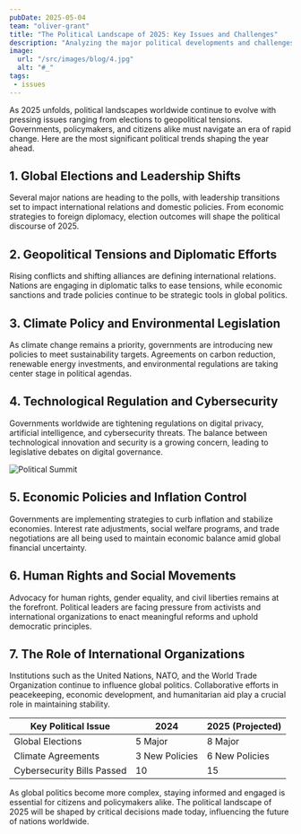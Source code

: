 ```yaml
---
pubDate: 2025-05-04
team: "oliver-grant"
title: "The Political Landscape of 2025: Key Issues and Challenges"
description: "Analyzing the major political developments and challenges shaping global politics in 2025, from elections to policy shifts."
image:
  url: "/src/images/blog/4.jpg"
  alt: "#_"
tags:
 - issues
---
```


As 2025 unfolds, political landscapes worldwide continue to evolve with pressing issues ranging from elections to geopolitical tensions. Governments, policymakers, and citizens alike must navigate an era of rapid change. Here are the most significant political trends shaping the year ahead.

## 1. Global Elections and Leadership Shifts

Several major nations are heading to the polls, with leadership transitions set to impact international relations and domestic policies. From economic strategies to foreign diplomacy, election outcomes will shape the political discourse of 2025.

## 2. Geopolitical Tensions and Diplomatic Efforts

Rising conflicts and shifting alliances are defining international relations. Nations are engaging in diplomatic talks to ease tensions, while economic sanctions and trade policies continue to be strategic tools in global politics.

## 3. Climate Policy and Environmental Legislation

As climate change remains a priority, governments are introducing new policies to meet sustainability targets. Agreements on carbon reduction, renewable energy investments, and environmental regulations are taking center stage in political agendas.

## 4. Technological Regulation and Cybersecurity

Governments worldwide are tightening regulations on digital privacy, artificial intelligence, and cybersecurity threats. The balance between technological innovation and security is a growing concern, leading to legislative debates on digital governance.

![Political Summit](https://images.unsplash.com/photo-1580894732930-0babd501eacc?q=80&w=2664&auto=format&fit=crop&ixlib=rb-4.0.3&ixid=M3wxMjA3fDB8MHxwaG90by1wYWdlfHx8fGVufDB8fHx8fA%3D%3D)

## 5. Economic Policies and Inflation Control

Governments are implementing strategies to curb inflation and stabilize economies. Interest rate adjustments, social welfare programs, and trade negotiations are all being used to maintain economic balance amid global financial uncertainty.

## 6. Human Rights and Social Movements

Advocacy for human rights, gender equality, and civil liberties remains at the forefront. Political leaders are facing pressure from activists and international organizations to enact meaningful reforms and uphold democratic principles.

## 7. The Role of International Organizations

Institutions such as the United Nations, NATO, and the World Trade Organization continue to influence global politics. Collaborative efforts in peacekeeping, economic development, and humanitarian aid play a crucial role in maintaining stability.

| Key Political Issue        | 2024           | 2025 (Projected) |
| -------------------------- | -------------- | ---------------- |
| Global Elections           | 5 Major        | 8 Major          |
| Climate Agreements         | 3 New Policies | 6 New Policies   |
| Cybersecurity Bills Passed | 10             | 15               |

As global politics become more complex, staying informed and engaged is essential for citizens and policymakers alike. The political landscape of 2025 will be shaped by critical decisions made today, influencing the future of nations worldwide.
